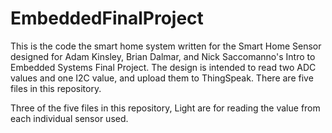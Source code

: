 # EmbeddedFinalProject
This is the code the smart home system written for the Smart Home Sensor designed for Adam Kinsley, Brian Dalmar, and Nick Saccomanno's
Intro to Embedded Systems Final Project. The design is intended to read two ADC values and one I2C value, and upload them to ThingSpeak.
There are five files in this repository.

Three of the five files in this repository, Light are for reading the value from each individual sensor used.
